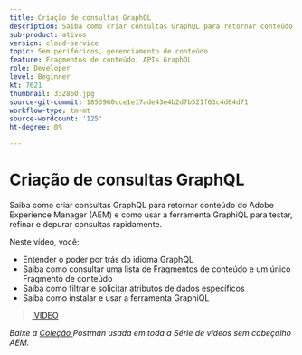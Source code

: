 ```yaml
---
title: Criação de consultas GraphQL
description: Saiba como criar consultas GraphQL para retornar conteúdo do Adobe Experience Manager (AEM) e como usar a ferramenta GraphiQL para testar, refinar e depurar consultas rapidamente.
sub-product: ativos
version: cloud-service
topic: Sem periféricos, gerenciamento de conteúdo
feature: Fragmentos de conteúdo, APIs GraphQL
role: Developer
level: Beginner
kt: 7621
thumbnail: 332860.jpg
source-git-commit: 1853960cce1e17ade43e4b2d7b521f63c4d04d71
workflow-type: tm+mt
source-wordcount: '125'
ht-degree: 0%

---
```



# Criação de consultas GraphQL

Saiba como criar consultas GraphQL para retornar conteúdo do Adobe Experience Manager (AEM) e como usar a ferramenta GraphiQL para testar, refinar e depurar consultas rapidamente.

Neste vídeo, você:

+ Entender o poder por trás do idioma GraphQL
+ Saiba como consultar uma lista de Fragmentos de conteúdo e um único Fragmento de conteúdo
+ Saiba como filtrar e solicitar atributos de dados específicos
+ Saiba como instalar e usar a ferramenta GraphiQL

>[!VIDEO](https://video.tv.adobe.com/v/332860/?quality=12&learn=on)

_Baixe a  [Coleção ](./assets/aem-headless-video-series.postman_collection.json) Postman usada em toda a Série de vídeos sem cabeçalho AEM._
